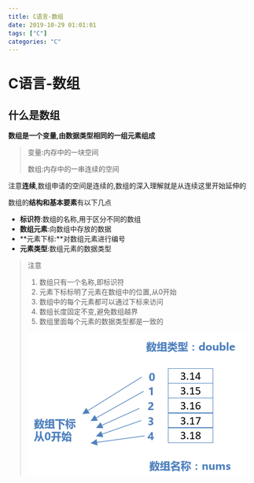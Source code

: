 ```yaml
---
title: C语言-数组
date: 2019-10-29 01:01:01
tags: ["C"]
categories: "C"
---
```


# C语言-数组

## 什么是数组

**数组是一个变量,由数据类型相同的一组元素组成**

> 变量:内存中的一块空间
>
> 数组:内存中的一串连续的空间

注意**连续**,数组申请的空间是连续的,数组的深入理解就是从连续这里开始延伸的

数组的**结构和基本要素**有以下几点

- **标识符**:数组的名称,用于区分不同的数组
- **数组元素**:向数组中存放的数据
- **元素下标:**对数组元素进行编号
- **元素类型**:数组元素的数据类型

> 注意
>
> 1. 数组只有一个名称,即标识符
> 2. 元素下标标明了元素在数组中的位置,从0开始
> 3. 数组中的每个元素都可以通过下标来访问
> 4. 数组长度固定不变,避免数组越界
> 5. 数组里面每个元素的数据类型都是一致的
>
> ![](https://raw.githubusercontent.com/catwithtudou/photo/master/20191028214852.png)

